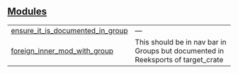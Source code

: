 
## [Modules](./visible-modules.md)

| | |
|:---|:---|
| [ensure_it_is_documented_in_group](./foreign_package-mod_with_group_item-ensure_it_is_documented_in_group.md) | — |
| [foreign_inner_mod_with_group](./foreign_package-foreign_module-foreign_inner_mod_with_group.md) | This should be in nav bar in Groups but documented in Reeksports of target_crate |

